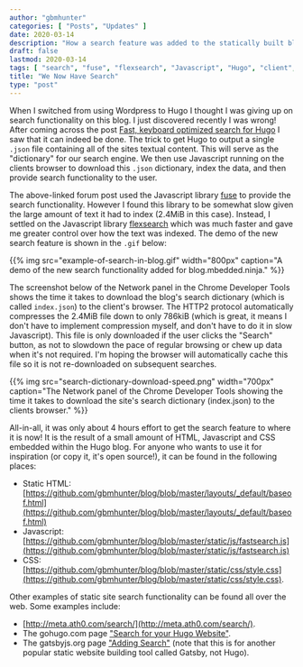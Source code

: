 ```yaml
---
author: "gbmhunter"
categories: [ "Posts", "Updates" ]
date: 2020-03-14
description: "How a search feature was added to the statically built blog.mbedded.ninja website running Hugo."
draft: false
lastmod: 2020-03-14
tags: [ "search", "fuse", "flexsearch", "Javascript", "Hugo", "client", "browser", "indexing", "blog", "JSON", "dictionary" ]
title: "We Now Have Search"
type: "post"
---
```


When I switched from using Wordpress to Hugo I thought I was giving up on search functionality on this blog. I just discovered recently I was wrong! After coming across the post [Fast, keyboard optimized search for Hugo](https://discourse.gohugo.io/t/fast-keyboard-optimized-search-for-hugo/23824) I saw that it can indeed be done. The trick to get Hugo to output a single `.json` file containing all of the sites textual content. This will serve as the "dictionary" for our search engine. We then use Javascript running on the clients browser to download this `.json` dictionary, index the data, and then provide search functionality to the user.

The above-linked forum post used the Javascript library [fuse](https://fusejs.io/) to provide the search functionality. However I found this library to be somewhat slow given the large amount of text it had to index (2.4MiB in this case). Instead, I settled on the Javascript library [flexsearch](https://github.com/nextapps-de/flexsearch) which was much faster and gave me greater control over how the text was indexed. The demo of the new search feature is shown in the `.gif` below:

{{% img src="example-of-search-in-blog.gif" width="800px" caption="A demo of the new search functionality added for blog.mbedded.ninja." %}}

The screenshot below of the Network panel in the Chrome Developer Tools shows the time it takes to download the blog's search dictionary (which is called `index.json`) to the client's browser. The HTTP2 protocol automatically compresses the 2.4MiB file down to only 786kiB (which is great, it means I don't have to implement compression myself, and don't have to do it in slow Javascript). This file is only downloaded if the user clicks the "Search" button, as not to slowdown the pace of regular browsing or chew up data when it's not required. I'm hoping the browser will automatically cache this file so it is not re-downloaded on subsequent searches.

{{% img src="search-dictionary-download-speed.png" width="700px" caption="The Network panel of the Chrome Developer Tools showing the time it takes to download the site's search dictionary (index.json) to the clients browser." %}}

All-in-all, it was only about 4 hours effort to get the search feature to where it is now! It is the result of a small amount of HTML, Javascript and CSS embedded within the Hugo blog. For anyone who wants to use it for inspiration (or copy it, it's open source!), it can be found in the following places:

* Static HTML: [https://github.com/gbmhunter/blog/blob/master/layouts/_default/baseof.html](https://github.com/gbmhunter/blog/blob/master/layouts/_default/baseof.html)
* Javascript: [https://github.com/gbmhunter/blog/blob/master/static/js/fastsearch.js](https://github.com/gbmhunter/blog/blob/master/static/js/fastsearch.js)
* CSS: [https://github.com/gbmhunter/blog/blob/master/static/css/style.css](https://github.com/gbmhunter/blog/blob/master/static/css/style.css).

Other examples of static site search functionality can be found all over the web. Some examples include:

* [http://meta.ath0.com/search/](http://meta.ath0.com/search/).
* The gohugo.com page ["Search for your Hugo Website"](https://gohugo.io/tools/search/).
* The gatsbyjs.org page ["Adding Search"](https://www.gatsbyjs.org/docs/adding-search/) (note that this is for another popular static website building tool called Gatsby, not Hugo).